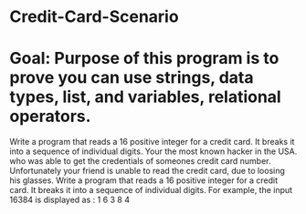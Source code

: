 # Credit-Card-Scenario
# Goal: Purpose of this program is to prove you can use strings, data types, list, and variables, relational operators.
Write a program that reads a 16 positive integer for a credit card. It breaks it into a sequence of individual digits.
Your the most known hacker in the USA. who was able to get the credentials of someones credit card number. Unfortunately your friend is unable to read the credit card, due to loosing his glasses. 
Write a program that reads a 16 positive integer for a credit card. It breaks it into a sequence of individual digits. For example, the input 16384 is displayed as : 1 6 3 8 4

